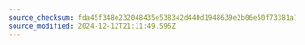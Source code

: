 ```yaml
---
source_checksum: fda45f348e232048435e538342d440d1948639e2b06e50f73381a12eec64d7a4
source_modified: 2024-12-12T21:11:49.595Z
---
```



